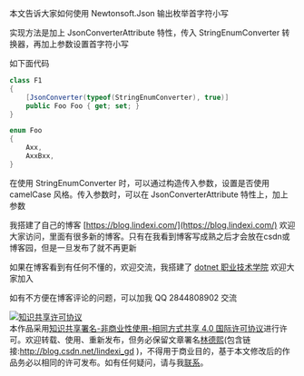 
本文告诉大家如何使用 Newtonsoft.Json 输出枚举首字符小写

<!--more-->


<!-- CreateTime:2021/11/19 19:05:42 -->

<!-- 发布 -->
<!-- 博客 -->

实现方法是加上 JsonConverterAttribute 特性，传入 StringEnumConverter 转换器，再加上参数设置首字符小写

如下面代码

```csharp
class F1
{
    [JsonConverter(typeof(StringEnumConverter), true)]
    public Foo Foo { get; set; }
}

enum Foo
{
    Axx,
    AxxBxx,
}
```

在使用 StringEnumConverter 时，可以通过构造传入参数，设置是否使用 camelCase 风格。传入参数时，可以在 JsonConverterAttribute 特性上，加上参数



我搭建了自己的博客 [https://blog.lindexi.com/](https://blog.lindexi.com/) 欢迎大家访问，里面有很多新的博客。只有在我看到博客写成熟之后才会放在csdn或博客园，但是一旦发布了就不再更新

如果在博客看到有任何不懂的，欢迎交流，我搭建了 [dotnet 职业技术学院](https://t.me/dotnet_campus) 欢迎大家加入

如有不方便在博客评论的问题，可以加我 QQ 2844808902 交流

<a rel="license" href="http://creativecommons.org/licenses/by-nc-sa/4.0/"><img alt="知识共享许可协议" style="border-width:0" src="https://licensebuttons.net/l/by-nc-sa/4.0/88x31.png" /></a><br />本作品采用<a rel="license" href="http://creativecommons.org/licenses/by-nc-sa/4.0/">知识共享署名-非商业性使用-相同方式共享 4.0 国际许可协议</a>进行许可。欢迎转载、使用、重新发布，但务必保留文章署名[林德熙](http://blog.csdn.net/lindexi_gd)(包含链接:http://blog.csdn.net/lindexi_gd )，不得用于商业目的，基于本文修改后的作品务必以相同的许可发布。如有任何疑问，请与我[联系](mailto:lindexi_gd@163.com)。